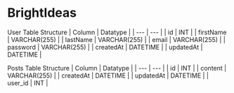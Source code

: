 # BrightIdeas

User Table Structure
| Column | Datatype |
| --- | --- |
| id | INT |
| firstName | VARCHAR(255) |
| lastName | VARCHAR(255) |
| email | VARCHAR(255) |
| password | VARCHAR(255) |
| createdAt | DATETIME |
| updatedAt | DATETIME |


Posts Table Structure
| Column | Datatype |
| --- | --- |
| id | INT |
| content | VARCHAR(255) |
| createdAt | DATETIME |
| updatedAt | DATETIME |
| user_id | INT | 

